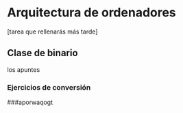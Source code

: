 # Arquitectura de ordenadores

[tarea que rellenarás más tarde]

## Clase de binario

los apuntes

### Ejercicios de conversión

###aporwaqogt
